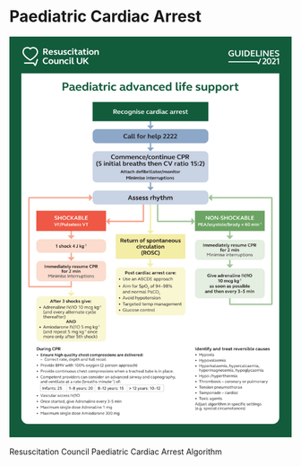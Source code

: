 # Paediatric Cardiac Arrest

![](attachments/pALS.png)

Resuscitation Council Paediatric Cardiac Arrest Algorithm